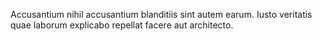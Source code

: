 Accusantium nihil accusantium blanditiis sint autem earum. Iusto veritatis quae laborum explicabo repellat facere aut architecto.
